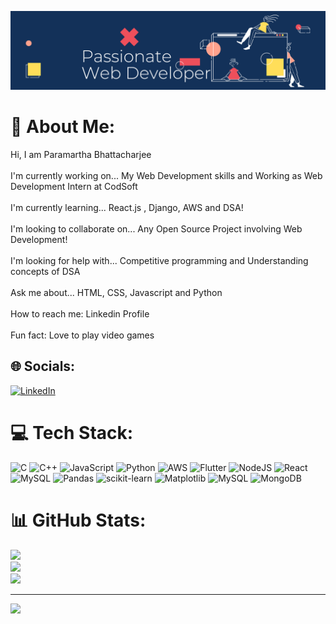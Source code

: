 ![logo](https://github.com/Paramartha16/Paramartha16/blob/main/banner.png)


# 💫 About Me:
Hi, I am Paramartha Bhattacharjee<br><br>I'm currently working on... My Web Development skills and Working as Web Development Intern at CodSoft<br><br>I'm currently learning... React.js , Django, AWS and DSA!<br><br>I'm looking to collaborate on... Any Open Source Project involving Web Development!<br><br>I'm looking for help with... Competitive programming and Understanding concepts of DSA<br><br>Ask me about... HTML, CSS, Javascript and Python<br><br>How to reach me: Linkedin Profile<br><br> Fun fact: Love to play video games


## 🌐 Socials:
[![LinkedIn](https://img.shields.io/badge/LinkedIn-%230077B5.svg?logo=linkedin&logoColor=white)](https://www.linkedin.com/in/paramartha-bhattacharjee-3175b5235/) 

# 💻 Tech Stack:
![C](https://img.shields.io/badge/c-%2300599C.svg?style=for-the-badge&logo=c&logoColor=white) ![C++](https://img.shields.io/badge/c++-%2300599C.svg?style=for-the-badge&logo=c%2B%2B&logoColor=white) ![JavaScript](https://img.shields.io/badge/javascript-%23323330.svg?style=for-the-badge&logo=javascript&logoColor=%23F7DF1E) ![Python](https://img.shields.io/badge/python-3670A0?style=for-the-badge&logo=python&logoColor=ffdd54) ![AWS](https://img.shields.io/badge/AWS-%23FF9900.svg?style=for-the-badge&logo=amazon-aws&logoColor=white) ![Flutter](https://img.shields.io/badge/Flutter-%2302569B.svg?style=for-the-badge&logo=Flutter&logoColor=white) ![NodeJS](https://img.shields.io/badge/node.js-6DA55F?style=for-the-badge&logo=node.js&logoColor=white) ![React](https://img.shields.io/badge/react-%2320232a.svg?style=for-the-badge&logo=react&logoColor=%2361DAFB) ![MySQL](https://img.shields.io/badge/mysql-%2300000f.svg?style=for-the-badge&logo=mysql&logoColor=white) ![Pandas](https://img.shields.io/badge/pandas-%23150458.svg?style=for-the-badge&logo=pandas&logoColor=white) ![scikit-learn](https://img.shields.io/badge/scikit--learn-%23F7931E.svg?style=for-the-badge&logo=scikit-learn&logoColor=white) ![Matplotlib](https://img.shields.io/badge/Matplotlib-%23ffffff.svg?style=for-the-badge&logo=Matplotlib&logoColor=black) ![MySQL](https://img.shields.io/badge/mysql-%2300000f.svg?style=for-the-badge&logo=mysql&logoColor=white) ![MongoDB](https://img.shields.io/badge/MongoDB-%234ea94b.svg?style=for-the-badge&logo=mongodb&logoColor=white)
# 📊 GitHub Stats:
![](https://github-readme-stats.vercel.app/api?username=Paramartha16&theme=merko&hide_border=false&include_all_commits=true&count_private=true)<br/>
![](https://github-readme-streak-stats.herokuapp.com/?user=Paramartha16&theme=merko&hide_border=false)<br/>
![](https://github-readme-stats.vercel.app/api/top-langs/?username=Paramartha16&theme=merko&hide_border=false&include_all_commits=true&count_private=true&layout=compact)

---
[![](https://visitcount.itsvg.in/api?id=Paramartha16&icon=0&color=0)](https://visitcount.itsvg.in)

<!-- Proudly created with GPRM ( https://gprm.itsvg.in ) -->
